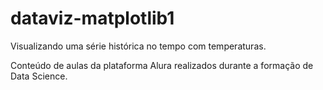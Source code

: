 # dataviz-matplotlib1
 Visualizando uma série histórica no tempo com temperaturas.

Conteúdo de aulas da plataforma Alura realizados durante a formação de Data Science.
